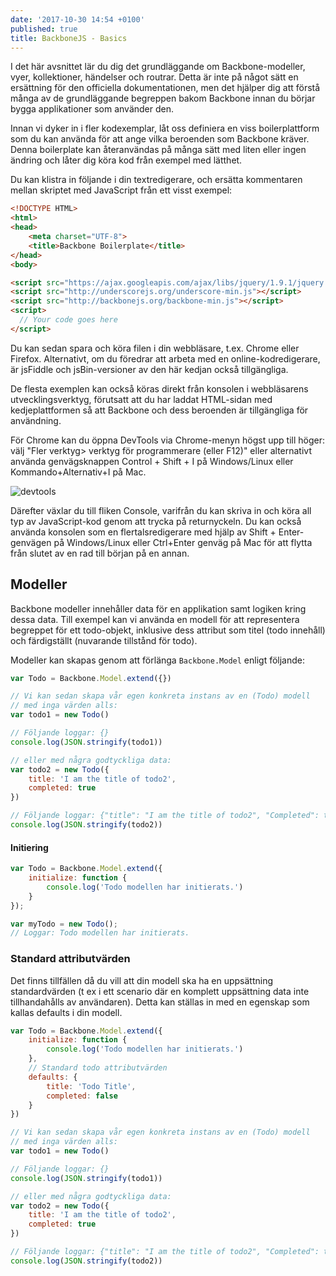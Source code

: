 ```yaml
---
date: '2017-10-30 14:54 +0100'
published: true
title: BackboneJS - Basics
---
```

I det här avsnittet lär du dig det grundläggande om Backbone-modeller, vyer, kollektioner, händelser och routrar. Detta är inte på något sätt en ersättning för den officiella dokumentationen, men det hjälper dig att förstå många av de grundläggande begreppen bakom Backbone innan du börjar bygga applikationer som använder den.

Innan vi dyker in i fler kodexemplar, låt oss definiera en viss boilerplattform som du kan använda för att ange vilka beroenden som Backbone kräver. Denna boilerplate kan återanvändas på många sätt med liten eller ingen ändring och låter dig köra kod från exempel med lätthet.

Du kan klistra in följande i din textredigerare, och ersätta kommentaren mellan skriptet med JavaScript från ett visst exempel:

```html
<!DOCTYPE HTML>
<html>
<head>
    <meta charset="UTF-8">
    <title>Backbone Boilerplate</title>
</head>
<body>

<script src="https://ajax.googleapis.com/ajax/libs/jquery/1.9.1/jquery.min.js"></script>
<script src="http://underscorejs.org/underscore-min.js"></script>
<script src="http://backbonejs.org/backbone-min.js"></script>
<script>
  // Your code goes here
</script>
```
Du kan sedan spara och köra filen i din webbläsare, t.ex. Chrome eller Firefox. Alternativt, om du föredrar att arbeta med en online-kodredigerare, är jsFiddle och jsBin-versioner av den här kedjan också tillgängliga.

De flesta exemplen kan också köras direkt från konsolen i webbläsarens utvecklingsverktyg, förutsatt att du har laddat HTML-sidan med kedjeplattformen så att Backbone och dess beroenden är tillgängliga för användning.

För Chrome kan du öppna DevTools via Chrome-menyn högst upp till höger: välj "Fler verktyg> verktyg för programmerare (eller F12)" eller alternativt använda genvägsknappen Control + Shift + I på Windows/Linux eller Kommando+Alternativ+I på Mac.

![devtools](https://addyosmani.com/backbone-fundamentals/img/devtools.png)

Därefter växlar du till fliken Console, varifrån du kan skriva in och köra all typ av JavaScript-kod genom att trycka på returnyckeln. Du kan också använda konsolen som en flertalsredigerare med hjälp av Shift + Enter-genvägen på Windows/Linux eller Ctrl+Enter genväg på Mac för att flytta från slutet av en rad till början på en annan.

## Modeller

Backbone modeller innehåller data för en applikation samt logiken kring dessa data. Till exempel kan vi använda en modell för att representera begreppet för ett todo-objekt, inklusive dess attribut som titel (todo innehåll) och färdigställt (nuvarande tillstånd för todo).

Modeller kan skapas genom att förlänga `Backbone.Model` enligt följande:

```js
var Todo = Backbone.Model.extend({})

// Vi kan sedan skapa vår egen konkreta instans av en (Todo) modell
// med inga värden alls:
var todo1 = new Todo()

// Följande loggar: {}
console.log(JSON.stringify(todo1))

// eller med några godtyckliga data:
var todo2 = new Todo({
    title: 'I am the title of todo2',
    completed: true
})

// Följande loggar: {"title": "I am the title of todo2", "Completed": true}
console.log(JSON.stringify(todo2))
```

#### Initiering

```js
var Todo = Backbone.Model.extend({
 	initialize: function {
		console.log('Todo modellen har initierats.')
	}
});

var myTodo = new Todo();
// Loggar: Todo modellen har initierats.
```

### Standard attributvärden

Det finns tillfällen då du vill att din modell ska ha en uppsättning standardvärden (t ex i ett scenario där en komplett uppsättning data inte tillhandahålls av användaren). Detta kan ställas in med en egenskap som kallas defaults i din modell.

```js
var Todo = Backbone.Model.extend({
  	initialize: function {
  		console.log('Todo modellen har initierats.')
	},
	// Standard todo attributvärden
	defaults: {
    	title: 'Todo Title',
      	completed: false
    }
})

// Vi kan sedan skapa vår egen konkreta instans av en (Todo) modell
// med inga värden alls:
var todo1 = new Todo()

// Följande loggar: {}
console.log(JSON.stringify(todo1))

// eller med några godtyckliga data:
var todo2 = new Todo({
    title: 'I am the title of todo2',
    completed: true
})

// Följande loggar: {"title": "I am the title of todo2", "Completed": true}
console.log(JSON.stringify(todo2))
```








